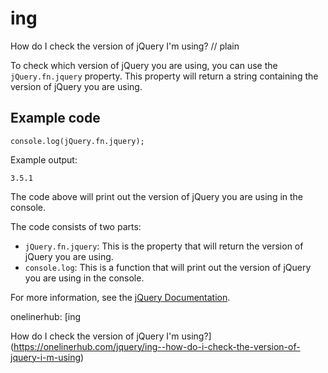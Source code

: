 # ing

How do I check the version of jQuery I'm using?
// plain

To check which version of jQuery you are using, you can use the `jQuery.fn.jquery` property. This property will return a string containing the version of jQuery you are using.

## Example code

```
console.log(jQuery.fn.jquery);
```

Example output:
```
3.5.1
```

The code above will print out the version of jQuery you are using in the console.

The code consists of two parts:

* `jQuery.fn.jquery`: This is the property that will return the version of jQuery you are using.
* `console.log`: This is a function that will print out the version of jQuery you are using in the console.

For more information, see the [jQuery Documentation](https://api.jquery.com/jQuery.fn.jquery/).

onelinerhub: [ing

How do I check the version of jQuery I'm using?](https://onelinerhub.com/jquery/ing--how-do-i-check-the-version-of-jquery-i-m-using)